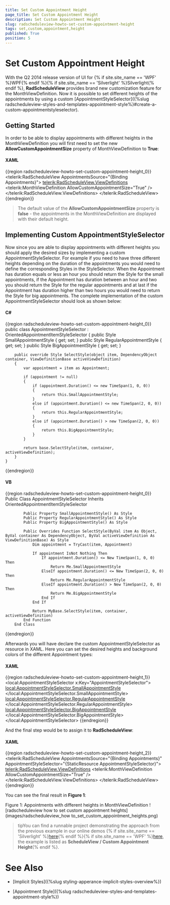 ```yaml
---
title: Set Custom Appointment Height
page_title: Set Custom Appointment Height
description: Set Custom Appointment Height
slug: radscheduleview-howto-set-custom-appointment-height
tags: set,custom,appointment,height
published: True
position: 5
---
```


# Set Custom Appointment Height


With the Q2 2014 release version of UI for {% if site.site_name == 'WPF' %}WPF{% endif %}{% if site.site_name == 'Silverlight' %}Silverlight{% endif %}, __RadScheduleView__ provides brand new customization feature for the MonthViewDefinition. Now it is possible to set different heights of the appointments by using a custom [AppointmentStyleSelector]({%slug radscheduleview-styles-and-templates-appointment-style%}#create-a-custom-appointmentstyleselector).      

## Getting Started

In order to be able to display appointments with different heights in the MonthViewDefinition you will first need to set the new __AllowCustomAppointmentSize__ property of MonthViewDefinition to __True__:        

#### __XAML__

{{region radscheduleview-howto-set-custom-appointment-height_0}}
	<telerik:RadScheduleView AppointmentsSource="{Binding Appointments}">
	    <telerik:RadScheduleView.ViewDefinitions>
	        <telerik:MonthViewDefinition AllowCustomAppointmentSize="True" />
	    </telerik:RadScheduleView.ViewDefinitions>
	</telerik:RadScheduleView>
{{endregion}}

>The default value of the __AllowCustomAppointmentSize__ property is __false__ - the appointments in the MonthViewDefinition are displayed with their default height.

## Implementing Custom AppointmentStyleSelector

Now since you are able to display appointments with different heights you should apply the desired sizes by implementing a custom AppointmentStyleSelector. For example if you need to have three different heights depending on the duration of the appointments you would need to define the corresponding Styles in the StyleSelector. When the Appointment has duration equals or less an hour you should return the Style for the small appointments, if the Appointment has duration between an hour and two you should return the Style for the regular appointments and at last if the Appointment has duration higher than two hours you would need to return the Style for big appointments. The complete implementation of the custom AppointmentStyleSelector should look as shown below:
        
#### __C#__

{{region radscheduleview-howto-set-custom-appointment-height_0}}
	public class AppointmentStyleSelector : OrientedAppointmentItemStyleSelector
	{
	    public Style SmallAppointmentStyle { get; set; }
	    public Style RegularAppointmentStyle { get; set; }
	    public Style BigAppointmentStyle { get; set; }
	
	    public override Style SelectStyle(object item, DependencyObject container, ViewDefinitionBase activeViewDefinition)
	    {
	        var appointment = item as Appointment;
	
	        if (appointment != null)
	        {
	            if (appointment.Duration() <= new TimeSpan(1, 0, 0))
	            {
	                return this.SmallAppointmentStyle;
	            }
	            else if (appointment.Duration() <= new TimeSpan(2, 0, 0))
	            {
	                return this.RegularAppointmentStyle;
	            }
	            else if (appointment.Duration() > new TimeSpan(2, 0, 0))
	            {
	                return this.BigAppointmentStyle;
	            }
	        }
	
	        return base.SelectStyle(item, container, activeViewDefinition);
	    }
	}
{{endregion}}

#### __VB__

{{region radscheduleview-howto-set-custom-appointment-height_0}}
	    Public Class AppointmentStyleSelector
	        Inherits OrientedAppointmentItemStyleSelector
	
	        Public Property SmallAppointmentStyle() As Style
	        Public Property RegularAppointmentStyle() As Style
	        Public Property BigAppointmentStyle() As Style
	
	        Public Overrides Function SelectStyle(ByVal item As Object, ByVal container As DependencyObject, ByVal activeViewDefinition As ViewDefinitionBase) As Style
	            Dim appointment = TryCast(item, Appointment)
	
	            If appointment IsNot Nothing Then
	                If appointment.Duration() <= New TimeSpan(1, 0, 0) Then
	                    Return Me.SmallAppointmentStyle
	                ElseIf appointment.Duration() <= New TimeSpan(2, 0, 0) Then
	                    Return Me.RegularAppointmentStyle
	                ElseIf appointment.Duration() > New TimeSpan(2, 0, 0) Then
	                    Return Me.BigAppointmentStyle
	                End If
	            End If
	
	            Return MyBase.SelectStyle(item, container, activeViewDefinition)
	        End Function
	    End Class
{{endregion}}

Afterwards you will have declare the custom AppointmentStyleSelector as resource in XAML. Here you can set the desired heights and background colors of the different Appointment types:        

#### __XAML__

{{region radscheduleview-howto-set-custom-appointment-height_1}}
	<local:AppointmentStyleSelector x:Key="AppointmentStyleSelector">
	    <local:AppointmentStyleSelector.SmallAppointmentStyle>
	        <Style TargetType="telerik:AppointmentItem" BasedOn="{StaticResource AppointmentItemBaseStyle}">
	            <Setter Property="Background" Value="#FF3366CC" />
	            <!-- Set the desired height -->
	            <Setter Property="Height" Value="24" />
	        </Style>
	    </local:AppointmentStyleSelector.SmallAppointmentStyle>
	    <local:AppointmentStyleSelector.RegularAppointmentStyle>
	        <Style TargetType="telerik:AppointmentItem" BasedOn="{StaticResource AppointmentItemBaseStyle}">
	            <Setter Property="Background" Value="#FF16ABA9" />
	            <!-- Set the desired height -->
	            <Setter Property="Height" Value="42" />
	        </Style>
	    </local:AppointmentStyleSelector.RegularAppointmentStyle>
	    <local:AppointmentStyleSelector.BigAppointmentStyle>
	        <Style TargetType="telerik:AppointmentItem" BasedOn="{StaticResource AppointmentItemBaseStyle}">
	            <Setter Property="Background" Value="#FF8EBC00" />
	            <!-- Set the desired height -->
	            <Setter Property="Height" Value="64" />
	        </Style>
	    </local:AppointmentStyleSelector.BigAppointmentStyle>
	</local:AppointmentStyleSelector>
{{endregion}}

And the final step would be to assign it to __RadScheduleView__:       

#### __XAML__

{{region radscheduleview-howto-set-custom-appointment-height_2}}
	<telerik:RadScheduleView AppointmentsSource="{Binding Appointments}"
	                         AppointmentStyleSelector="{StaticResource AppointmentStyleSelector}">
	    <telerik:RadScheduleView.ViewDefinitions>
	        <telerik:MonthViewDefinition AllowCustomAppointmentSize="True" />
	    </telerik:RadScheduleView.ViewDefinitions>
	</telerik:RadScheduleView>
{{endregion}}

You can see the final result in __Figure 1__:

Figure 1: Appointments with different heights in MonthViewDefinition
![radscheduleview how to set custom appointment heights](images/radscheduleview_how to_set_custom_appointment_heights.png)

>tipYou can find a runnable project demonstrating the approach from the previous example in our online demos {% if site.site_name == 'Silverlight' %}[here](https://demos.telerik.com/silverlight/#ScheduleView/CustomStyles/CustomAppointmentHeight){% endif %}{% if site.site_name == 'WPF' %}[here](https://demos.telerik.com/wpf), the example is listed as __ScheduleView / Custom Appointment Height__{% endif %}.          

# See Also

 * [Implicit Styles]({%slug styling-apperance-implicit-styles-overview%})

 * [Appointment Style]({%slug radscheduleview-styles-and-templates-appointment-style%})